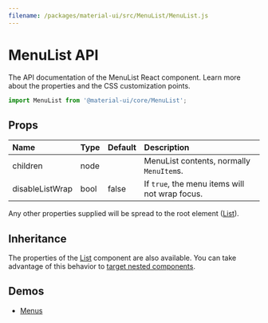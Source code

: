 ```yaml
---
filename: /packages/material-ui/src/MenuList/MenuList.js
---
```


<!--- This documentation is automatically generated, do not try to edit it. -->

# MenuList API

<p class="description">The API documentation of the MenuList React component. Learn more about the properties and the CSS customization points.</p>

```js
import MenuList from '@material-ui/core/MenuList';
```



## Props

| Name | Type | Default | Description |
|:-----|:-----|:--------|:------------|
| <span class="prop-name">children</span> | <span class="prop-type">node</span> |   | MenuList contents, normally `MenuItem`s. |
| <span class="prop-name">disableListWrap</span> | <span class="prop-type">bool</span> | <span class="prop-default">false</span> | If `true`, the menu items will not wrap focus. |

Any other properties supplied will be spread to the root element ([List](/api/list/)).

## Inheritance

The properties of the [List](/api/list/) component are also available.
You can take advantage of this behavior to [target nested components](/guides/api/#spread).

## Demos

- [Menus](/demos/menus/)

